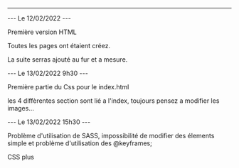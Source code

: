 ***************


--- Le 12/02/2022 ---


Première version HTML

Toutes les pages ont étaient créez.

La suite serras ajouté au fur et a mesure.


--- Le 13/02/2022 9h30 ---

Première partie du Css pour le index.html

les 4 diffèrentes section sont lié a l'index, toujours pensez a modifier les images...


--- Le 13/02/2022 15h30 ---

Problème d'utilisation de SASS, impossibilité de modifier des élements simple et problème d'utilisation des @keyframes;

CSS plus 
